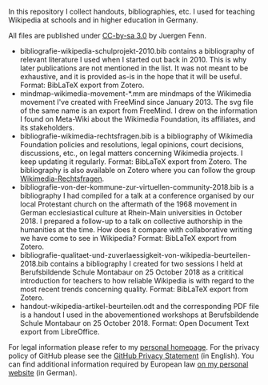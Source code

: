 In this repository I collect handouts, bibliographies, etc. I used for teaching Wikipedia at schools and in higher education in Germany.

All files are published under [CC-by-sa 3.0](https://creativecommons.org/licenses/by-sa/3.0/legalcode) by Juergen Fenn.

* bibliografie-wikipedia-schulprojekt-2010.bib contains a bibliography of relevant literature I used when I started out back in 2010. This is why later publications are not mentioned in the list. It was not meant to be exhaustive, and it is provided as-is in the hope that it will be useful. Format: BibLaTeX export from Zotero.
* mindmap-wikimedia-movement-*.mm are mindmaps of the Wikimedia movement I've created with FreeMind since January 2013. The svg file of the same name is an export from FreeMind. I drew on the information I found on Meta-Wiki about the Wikimedia Foundation, its affiliates, and its stakeholders.
* bibliografie-wikimedia-rechtsfragen.bib is a bibliography of Wikimedia Foundation policies and resolutions, legal opinions, court decisions, discussions, etc., on  legal matters concerning Wikimedia projects. I keep updating it regularly. Format: BibLaTeX export from Zotero. The bibliography is also available on Zotero where you can follow the group [Wikimedia-Rechtsfragen](https://www.zotero.org/groups/2249241/wikimedia-rechtsfragen).
* bibliografie-von-der-kommune-zur-virtuellen-community-2018.bib is a bibliography I had compiled for a talk at a conference organised by our local Protestant church on the aftermath of the 1968 movement in German ecclesiastical culture at Rhein-Main universities in October 2018. I prepared a follow-up to a talk on collective authorship in the humanities at the time. How does it compare with collaborative writing we have come to see in Wikipedia? Format: BibLaTeX export from Zotero.
* bibliografie-qualitaet-und-zuverlaessigkeit-von-wikipedia-beurteilen-2018.bib contains a bibliography I created for two sessions I held at Berufsbildende Schule Montabaur on 25 October 2018 as a crititical introduction for teachers to how reliable Wikipedia is with regard to the most recent trends concerning quality. Format: BibLaTeX export from Zotero.
* handout-wikipedia-artikel-beurteilen.odt and the corresponding PDF file is a handout I used in the abovementioned workshops at Berufsbildende Schule Montabaur on 25 October 2018. Format: Open Document Text export from LibreOffice.

For legal information please refer to my [personal homepage](http://juergenfenn.de/impressum.html). For the privacy policy of GitHub please see the [GitHub Privacy Statement](https://help.github.com/articles/github-privacy-statement/) (in English). You can find additional information required by European law [on my personal website](http://juergenfenn.de/datenschutz.html) (in German).
